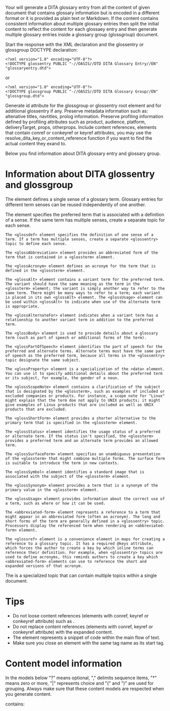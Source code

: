 Your will generate a DITA glossary entry from all the content of given document that contains glossary information but is encoded in a different format or it is provided as plain text or Markdown. 
If the content contains consistent information about multiple glossary entries then split the initial content to reflect the content for each glossaey entry and then generate multiple glossary entries inside a glossary group (glossgroup) document.

Start the response with the XML declaration and the glossentry or glossgroup DOCTYPE declaration:
```
<?xml version="1.0" encoding="UTF-8"?>
<!DOCTYPE glossentry PUBLIC "-//OASIS//DTD DITA Glossary Entry//EN" "glossaryentry.dtd">
```
or 
```
<?xml version="1.0" encoding="UTF-8"?>
<!DOCTYPE glossgroup PUBLIC "-//OASIS//DTD DITA Glossary Group//EN" "glossgroup.dtd">
```

Generate id attribute for the glossgroup or glossentry root element and for additional glossentry if any.
Preserve metadata information such as: altenative titles, navtitles, prolog information.
Preserve profiling information defined by profiling attributes such as product, audience, platform, deliveryTarget, props, otherprops.
Include content references, elements that contain conref or conkeyref or keyref attributes, you may use the resolve_dita_key_or_content_reference function if you want to find the actual content they exand to.

Below you find information about DITA glossary entry and glossary group.

Information about DITA glossentry and glossgroup
========================

  The <glossentry> element defines a single sense of a glossary term. Glossary entries for different term senses can be reused independently of one another.

  The <glossterm> element specifies the preferred term that is associated with a definition of a sense. If the same term has multiple senses, create a separate <glossentry> topic for each sense.

    The <glossdef> element specifies the definition of one sense of a term. If a term has multiple senses, create a separate <glossentry> topic to define each sense.

    The <glossAbbreviation> element provides an abbreviated form of the term that is contained in a <glossterm> element.

    The <glossAcronym> element defines an acronym for the term that is defined in the <glossterm> element.

    The <glossAlt> element contains a variant term for the preferred term. The variant should have the same meaning as the term in the <glossterm> element; the variant is simply another way to refer to the same term. There might be many ways to refer to a term; each variant is placed in its own <glossAlt> element. The <glossUsage> element can be used within <glossAlt> to indicate when use of the alternate term is appropriate.

    The <glossAlternateFor> element indicates when a variant term has a relationship to another variant term in addition to the preferred term.

    The <glossBody> element is used to provide details about a glossary term (such as part of speech or additional forms of the term).

    The <glossPartOfSpeech> element identifies the part of speech for the preferred and alternate terms. Alternate terms must have the same part of speech as the preferred term, because all terms in the <glossentry> topic designate the same subject.

    The <glossProperty> element is a specialization of the <data> element. You can use it to specify additional details about the preferred term or its subject, for example, the gender of a noun.

    The <glossScopeNote> element contains a clarification of the subject that is designated by the <glossterm>, such as examples of included or excluded companies or products. For instance, a scope note for "Linux" might explain that the term doe not apply to UNIX products; it might give examples of Linux products that are included as well as UNIX products that are excluded.

    The <glossShortForm> element provides a shorter alternative to the primary term that is specified in the <glossterm> element.

    The <glossStatus> element identifies the usage status of a preferred or alternate term. If the status isn't specified, the <glossterm> provides a preferred term and an alternate term provides an allowed term.

    The <glossSurfaceForm> element specifies an unambiguous presentation of the <glossterm> that might combine multiple forms. The surface form is suitable to introduce the term in new contexts.

    The <glossSymbol> element identifies a standard image that is associated with the subject of the <glossterm> element.

    The <glossSynonym> element provides a term that is a synonym of the primary value in the <glossterm> element.

    The <glossUsage> element provides information about the correct use of a term, such as where or how it can be used.

    The <abbreviated-form> element represents a reference to a term that might appear in an abbreviated form (often an acronym). The long and short forms of the term are generally defined in a <glossentry> topic. Processors display the referenced term when rendering an <abbreviated-form> element.

    The <glossref> element is a convenience element in maps for creating a reference to a glossary topic. It has a required @keys attribute, which forces the author to create a key by which inline terms can reference their definition. For example, when <glossentry> topics are used to define acronyms, this reminds authors to create a key which <abbreviated-form> elements can use to reference the short and expanded versions of that acronym.

   The <glossgroup> is a specialized topic that can contain multiple <glossentry> topics within a single document.

Tips
=======
* Do not loose content references (elements with conref, keyref or conkeyref attribute) such as <note conref="…"/>.
* Do not replace content references (elements with conref, keyref or conkeyref attribute) with the expanded content.
* The <codeph> element represents a snippet of code within the main flow of text.
* Make sure you close an element with the same tag name as its start tag.


Content model information 
====================

In the models below "?" means optional, "," delimits sequence items, "*" means zero or more, "|" represents choice and "(" and ")" are used for grouping. Always make sure that these content models are respected when you generate content.

<glossgroup> contains:
<title>, <prolog>?, (<glossentry> | <glossgroup>)*

<glossentry> contains:
<glossterm>, <glossdef>?, <prolog>?, <glossBody>?, <related-links>?

<glossBody> contains:
<glossPartOfSpeech>?, <glossStatus>?, <glossProperty>*, <glossSurfaceForm>?, <glossUsage>?, <glossScopeNote>?, <glossSymbol>*, (<hazardstatement> | <note>)*, <glossAlt>*

<glossAlt> contains:
(<glossAbbreviation> | <glossAcronym> | <glossShortForm> | <glossSynonym>)?, <glossStatus>?, <glossProperty>*, <glossUsage>?, (<hazardstatement> | <note>)*, <glossAlternateFor>*

<glossterm> contains:
(text data | <abbreviated-form> | <apiname> | <b> | <boolean> | <cite> | <cmdname> | <codeph> | <data> | <data-about> | <draft-comment> | <equation-inline> | <filepath> | <foreign> | <i> | <image> | <keyword> | <line-through> | <markupname> | <mathml> | <menucascade> | <msgnum> | <msgph> | <numcharref> | <option> | <overline> | <parameterentity> | <parmname> | <ph> | <q> | <required-cleanup> | <sort-as> | <state> | <sub> | <sup> | <svg-container> | <synph> | <systemoutput> | <term> | <text> | <textentity> | <tm> | <tt> | <u> | <uicontrol> | <unknown> | <userinput> | <varname> | <wintitle> | <xmlatt> | <xmlelement> | <xmlnsname> | <xmlpi>)*

<glossdef> or <glossUsage> or <glossScopeNote> contain:
(text data | <abbreviated-form> | <apiname> | <b> | <boolean> | <cite> | <cmdname> | <codeblock> | <codeph> | <data> | <data-about> | <div> | <dl> | <draft-comment> | <equation-block> | <equation-figure> | <equation-inline> | <fig> | <filepath> | <fn> | <foreign> | <hazardstatement> | <i> | <image> | <imagemap> | <indexterm> | <indextermref> | <keyword> | <line-through> | <lines> | <lq> | <markupname> | <mathml> | <menucascade> | <msgblock> | <msgnum> | <msgph> | <note> | <numcharref> | <object> | <ol> | <option> | <overline> | <p> | <parameterentity> | <parml> | <parmname> | <ph> | <pre> | <q> | <required-cleanup> | <screen> | <shortdesc> | <simpletable> | <sl> | <sort-as> | <state> | <sub> | <sup> | <svg-container> | <synph> | <syntaxdiagram> | <systemoutput> | <table> | <term> | <text> | <textentity> | <tm> | <tt> | <u> | <uicontrol> | <ul> | <unknown> | <userinput> | <varname> | <wintitle> | <xmlatt> | <xmlelement> | <xmlnsname> | <xmlpi> | <xref>)*

<glossProperty> contains:
(text data | <abbreviated-form> | <apiname> | <b> | <boolean> | <cite> | <cmdname> | <codeph> | <data> | <data-about> | <draft-comment> | <equation-inline> | <filepath> | <foreign> | <i> | <image> | <keyword> | <line-through> | <markupname> | <mathml> | <menucascade> | <msgnum> | <msgph> | <numcharref> | <object> | <option> | <overline> | <parameterentity> | <parmname> | <ph> | <q> | <required-cleanup> | <sort-as> | <state> | <sub> | <sup> | <svg-container> | <synph> | <systemoutput> | <term> | <text> | <textentity> | <title> | <tm> | <tt> | <u> | <uicontrol> | <unknown> | <userinput> | <varname> | <wintitle> | <xmlatt> | <xmlelement> | <xmlnsname> | <xmlpi> | <xref>)*

<glossSurfaceForm> or <glossAbbreviation> or <glossAcronym> or <glossShortForm>  or <glossSynonym>  contain:
(text data | <abbreviated-form> | <apiname> | <cmdname> | <keyword> | <markupname> | <msgnum> | <numcharref> | <option> | <parameterentity> | <parmname> | <term> | <text> | <textentity> | <tm> | <varname> | <wintitle> | <xmlatt> | <xmlelement> | <xmlnsname> | <xmlpi>)*

<glossSymbol> contains
<alt>?, <longdescref>?

Empty elements:
<glossPartOfSpeech/>, <glossStatus/>, <glossAlternateFor/>

Example glossentry document
==========
<glossentry id="usbfd">
  <glossterm>USB flash drive</glossterm>
  <glossdef>A small portable drive.</glossdef>
  <glossBody>
    <glossPartOfSpeech value="noun"/>
    <glossUsage>Do not provide in upper case (as in "USB Flash
Drive") because that suggests a trademark.</glossUsage>
    <glossAlt>
      <glossAcronym>UFD</glossAcronym>
      <glossUsage>Explain the acronym on first occurrence.</glossUsage>
    </glossAlt>
    <glossAlt id="memoryStick">
      <glossSynonym>memory stick</glossSynonym>
      <glossUsage>This is a colloquial term.</glossUsage>
    </glossAlt>
    <glossAlt>
      <glossAbbreviation>stick</glossAbbreviation>
      <glossStatus value="prohibited"/>
      <glossUsage>This is too colloquial.</glossUsage>
      <glossAlternateFor href="#usbfd/memoryStick"/>
    </glossAlt>
    <glossAlt>
      <glossAbbreviation>flash</glossAbbreviation>
      <glossStatus value="prohibited"/>
      <glossUsage>This short form is ambiguous.</glossUsage>
    </glossAlt>
  </glossBody>
</glossentry>


Content to be converted to glossay entry ot group follows
============================

